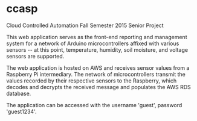 # ccasp
Cloud Controlled Automation Fall Semester 2015 Senior Project

This web application serves as the front-end reporting and management system for a network of Arduino microcontrollers affixed with various sensors -- at this point, temperature, humidity, soil moisture, and voltage sensors are supported.

The web application is hosted on AWS and receives sensor values from a Raspberry Pi intermediary. The network of microcontrollers transmit the values recorded by their respective sensors to the Raspberry, which decodes and decrypts the received message and populates the AWS RDS database.

The application can be accessed with the username 'guest', password 'guest1234'.
